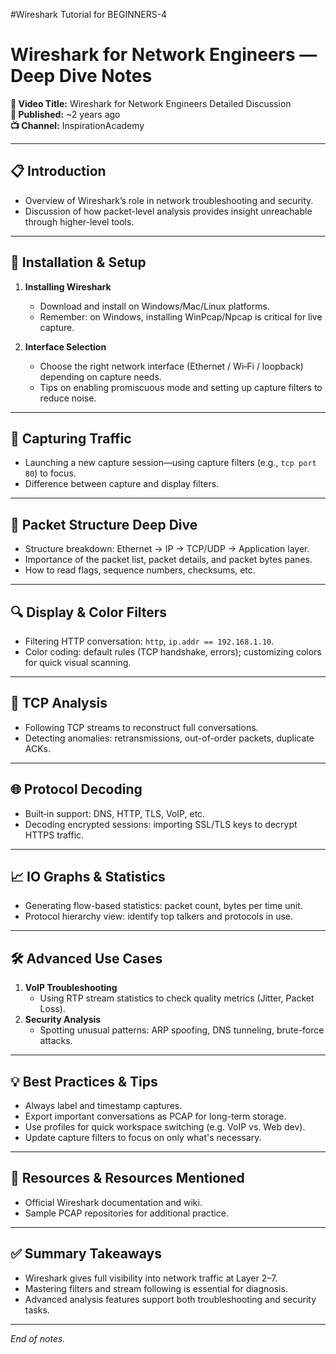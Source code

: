 #Wireshark Tutorial for BEGINNERS-4
# Wireshark for Network Engineers — Deep Dive Notes

**🎥 Video Title:** Wireshark for Network Engineers Detailed Discussion  
**📅 Published:** ~2 years ago  
**📺 Channel:** InspirationAcademy  

---

## 📋 Introduction
- Overview of Wireshark’s role in network troubleshooting and security.
- Discussion of how packet-level analysis provides insight unreachable through higher-level tools.

---

## 🚀 Installation & Setup
1. **Installing Wireshark**
   - Download and install on Windows/Mac/Linux platforms.
   - Remember: on Windows, installing WinPcap/Npcap is critical for live capture.

2. **Interface Selection**
   - Choose the right network interface (Ethernet / Wi‑Fi / loopback) depending on capture needs.
   - Tips on enabling promiscuous mode and setting up capture filters to reduce noise.

---

## 👀 Capturing Traffic
- Launching a new capture session—using capture filters (e.g., `tcp port 80`) to focus.
- Difference between capture and display filters.

---

## 🧩 Packet Structure Deep Dive
- Structure breakdown: Ethernet → IP → TCP/UDP → Application layer.
- Importance of the packet list, packet details, and packet bytes panes.
- How to read flags, sequence numbers, checksums, etc.

---

## 🔍 Display & Color Filters
- Filtering HTTP conversation: `http`, `ip.addr == 192.168.1.10`.
- Color coding: default rules (TCP handshake, errors); customizing colors for quick visual scanning.

---

## 🧠 TCP Analysis
- Following TCP streams to reconstruct full conversations.
- Detecting anomalies: retransmissions, out-of-order packets, duplicate ACKs.

---

## 🌐 Protocol Decoding
- Built‑in support: DNS, HTTP, TLS, VoIP, etc.
- Decoding encrypted sessions: importing SSL/TLS keys to decrypt HTTPS traffic.

---

## 📈 IO Graphs & Statistics
- Generating flow-based statistics: packet count, bytes per time unit.
- Protocol hierarchy view: identify top talkers and protocols in use.

---

## 🛠 Advanced Use Cases
1. **VoIP Troubleshooting**
   - Using RTP stream statistics to check quality metrics (Jitter, Packet Loss).
2. **Security Analysis**
   - Spotting unusual patterns: ARP spoofing, DNS tunneling, brute-force attacks.

---

## 💡 Best Practices & Tips
- Always label and timestamp captures.
- Export important conversations as PCAP for long-term storage.
- Use profiles for quick workspace switching (e.g. VoIP vs. Web dev).
- Update capture filters to focus on only what's necessary.

---

## 📑 Resources & Resources Mentioned
- Official Wireshark documentation and wiki.
- Sample PCAP repositories for additional practice.

---

## ✅ Summary Takeaways
- Wireshark gives full visibility into network traffic at Layer 2–7.
- Mastering filters and stream following is essential for diagnosis.
- Advanced analysis features support both troubleshooting and security tasks.

---

*End of notes.*
